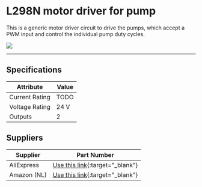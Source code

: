 # L298N motor driver for pump

This is a generic motor driver circuit to drive the pumps, which accept a PWM input and control the individual pump duty cycles.
 
![](images/61PJJ8DLoUL._AC_SL1300_.jpg "")

---



## Specifications

|Attribute |Value|
|---|---|
|Current Rating|TODO|
|Voltage Rating|24 V|
|Outputs|2|


## Suppliers

|Supplier |Part Number|
|---|---|
|AliExpress|[Use this link](https://www.aliexpress.com/item/33012645746.html){:target="_blank"}|
|Amazon (NL)|[Use this link](https://www.amazon.nl/-/en/ICQUANZX-Controller-Module-Bridge-Stepper/dp/B07MY33PC9/ref=sr_1_2?crid=3AP2TKMDN5LD7&keywords=L298N+driver+board+module&qid=1706281391&sprefix=l298n+driver+board+module%2Caps%2C92&sr=8-2){:target="_blank"}|
